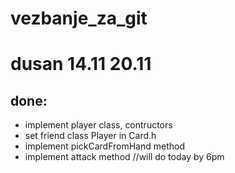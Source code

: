 # vezbanje_za_git

# dusan 14.11 20.11

 ## done:
  - implement player class, contructors
  - set friend class Player in Card.h
  - implement pickCardFromHand method 
  - implement attack method //will do today by 6pm
  
 
